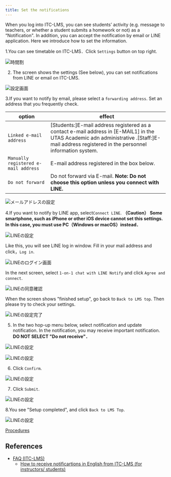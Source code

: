 ```yaml
---
title: Set the notifications
---
```


When you log into ITC-LMS, you can see students’ activity (e.g. message to teachers,  or  whether a student submits a homework or not) as a “Notification".  In addition, you can accept the notification by email or LINE application.  Here we introduce how to set the information.

1.You can see timetable on ITC-LMS．Click `Settings` button on top right.

![時間割](../lms_students/img/schedule.png)

2. The screen shows the settings (See below), you can set notifications from LINE or email on ITC-LMS.

![設定画面](../lms_students/img/settings.png)

3.If you want to notify by email, please select a `forwarding address`. Set an address that you frequently check.
<!--
学務システム UTAS に登録された連絡先（`[E-Mail1]`）を通知先に使いたい場合には，`連絡メールアドレス`を指定してください．それ以外のアドレスを使いたい場合には，`手動登録メールアドレス`を指定し，直下のボックス（以下の図では表示されていない）にメールアドレスを入力してください．
-->

|option|effect|
|---|---|
|`Linked e-mail address`|[Students:]E-mail address registered as a contact e-mail address in [E-MAIL1] in the UTAS Academic adn administrative .[Staff:]E-mail address registered in the personnel information system.|
|`Manually registered e-mail address`|E-mail address registered in the box below.|
|`Do not forward`|Do not forward via E-mail. **Note: Do not choose this option unless you connect with LINE.**|

![メールアドレスの設定](../lms_students/img/mail_address.png)

4.If you want to notify by LINE app, select`Connect LINE`. **（Caution） Some smartphone, such as iPhone or other iOS device cannot set this settings. In this case, you must use PC（Windows or macOS）instead．**

![LINEの設定](../lms_students/img/LINE.png)

Like this, you will see LINE log in window. Fill in your mail address and click，`Log in`.

![LINEのログイン画面](../lms_students/img/LINE_login.png)

In the next screen, select `1-on-1 chat with LINE Notify` and click `Agree and connect`.

![LINEの同意確認](../lms_students/img/LINE_confirm.png)

When the screen shows "finished setup", go back to `Back to LMS top`. Then please try to check your settings.

![LINEの設定完了](../lms_students/img/LINE_completed.png)

5. In the two hop-up menu below, select notification and update notification. In the notification, you may receive important notification. **DO NOT SELECT "Do not receive"．**

![LINEの設定](../lms_students/img/announcement.png)

![LINEの設定](../lms_students/img/update_notification.png)

6. Click `Confirm`.

![LINEの設定](../lms_students/img/confirmation.png)

7. Click `Submit`.

![LINEの設定](../lms_students/img/completed.png)

8.You see "Setup completed", and click `Back to LMS Top`.

![LINEの設定](../lms_students/img/last.png)

[Procedures](https://youtu.be/xAur5zar5Sc)

## References
* <a href="https://www.ecc.u-tokyo.ac.jp/itc-lms/faq.html">FAQ (ITC-LMS)</a>
  * <a href="https://www.ecc.u-tokyo.ac.jp/announcement/2014/04/21_1886.html"> How to receive notificartions in English from ITC-LMS  (for instructors/ students)</a>
